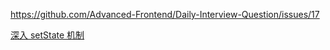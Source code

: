  https://github.com/Advanced-Frontend/Daily-Interview-Question/issues/17 

[深入 setState 机制]( https://github.com/sisterAn/blog/issues/26)



